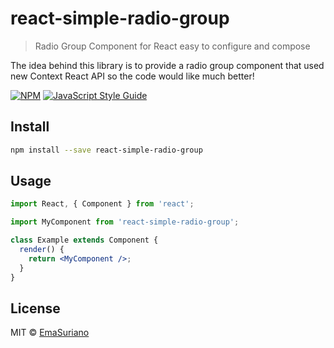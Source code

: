 # react-simple-radio-group

> Radio Group Component for React easy to configure and compose

The idea behind this library is to provide a radio group component that used new Context React API so the code would like much better!

[![NPM](https://img.shields.io/npm/v/react-simple-radio-group.svg)](https://www.npmjs.com/package/react-simple-radio-group) [![JavaScript Style Guide](https://img.shields.io/badge/code_style-standard-brightgreen.svg)](https://standardjs.com)

## Install

```bash
npm install --save react-simple-radio-group
```

## Usage

```jsx
import React, { Component } from 'react';

import MyComponent from 'react-simple-radio-group';

class Example extends Component {
  render() {
    return <MyComponent />;
  }
}
```

## License

MIT © [EmaSuriano](https://github.com/EmaSuriano/react-simple-radio-group)
